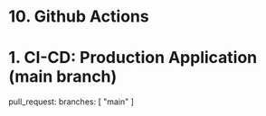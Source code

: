 # 10. Github Actions <!-- omit in toc -->

# 1. CI-CD: Production Application (main branch)

  pull_request:
    branches: [ "main" ]

